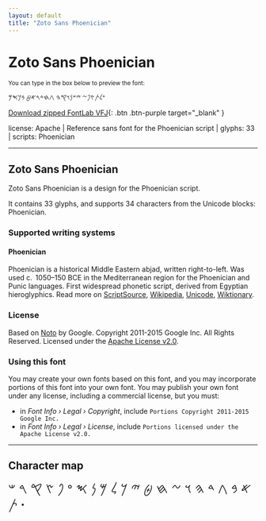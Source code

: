 ```yaml
---
layout: default
title: "Zoto Sans Phoenician"
---
```


# Zoto Sans Phoenician

<small>You can type in the box below to preview the font:</small>

<div contenteditable="true" class="texteditor" style="font-family: 'Zoto Sans Phoenician';">
<p spellcheck="false">𐤏𐤋𐤕𐤑𐤐𐤆 𐤉𐤔𐤍𐤅𐤒𐤄 𐤂𐤇𐤃𐤓𐤀𐤈 𐤁𐤊𐤎𐤌</p>
</div>

[Download zipped FontLab VFJ](https://downgit.github.io/#/home?url=https://github.com/fontlabcom/getgo-fonts/blob/main/getgo-fonts/apache/zotosans/zotosans-phoenician.vfj){: .btn .btn-purple target="_blank" }

license: Apache \| Reference sans font for the Phoenician script \| glyphs: 33 \| scripts: Phoenician

---


## Zoto Sans Phoenician

Zoto Sans Phoenician is a design for the Phoenician script.

It contains 33 glyphs, and supports 34 characters from the Unicode blocks: Phoenician.


### Supported writing systems


#### Phoenician

Phoenician is a historical Middle Eastern abjad, written right-to-left. Was used c.  1050–150 BCE in the Mediterranean region for the Phoenician and Punic languages. First widespread phonetic script, derived from Egyptian hieroglyphics. Read more on [ScriptSource](https://scriptsource.org/scr/Phnx), [Wikipedia](https://en.wikipedia.org/wiki/ISO_15924:Phnx), [Unicode](https://www.unicode.org/versions/Unicode13.0.0/ch10.pdf#G26686), [Wiktionary](https://en.wiktionary.org/wiki/Category:Phoenician_script).


### License

Based on [Noto](https://github.com/notofonts) by Google. Copyright 2011-2015 Google Inc. All Rights Reserved. Licensed under the [Apache License v2.0](https://www.apache.org/licenses/LICENSE-2.0.txt).

### Using this font

You may create your own fonts based on this font, and you may incorporate portions of this font into your own font. You may publish your own font under any license, including a commercial license, but you must:

- in _Font Info › Legal › Copyright_, include `Portions Copyright 2011-2015 Google Inc.`
- in _Font Info › Legal › License_, include `Portions licensed under the Apache License v2.0.`


---

## Character map

<div style="font-family: 'Zoto Sans Phoenician'; font-size: 2em;">
𐤀 𐤁 𐤂 𐤃 𐤄 𐤅 𐤆 𐤇 𐤈 𐤉 𐤊 𐤋 𐤌 𐤍 𐤎 𐤏 𐤐 𐤑 𐤒 𐤓 𐤔 𐤕 𐤟
</div>

